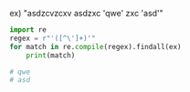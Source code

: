 ---
---

ex) "asdzcvzcxv asdzxc 'qwe' zxc 'asd'"
```python
import re
regex = r"'([^\']+)'"
for match in re.compile(regex).findall(ex)
	print(match)

# qwe
# asd
```
